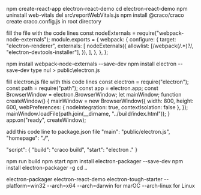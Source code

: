 npm create-react-app electron-react-demo
cd electron-react-demo
npm uninstall web-vitals
del src\reportWebVitals.js
npm install @craco/craco
create craco.config.js in root directory

fill the file with the code lines
const nodeExternals = require("webpack-node-externals");
module.exports = {
  webpack: {
    configure: {
      target: "electron-renderer",
      externals: [
        nodeExternals({
          allowlist: [/webpack(\/.*)?/, "electron-devtools-installer"],
        }),
      ],
    },
  },
};

npm install webpack-node-externals --save-dev
npm install electron --save-dev
type nul > public\electron.js

fill electron.js file with this code lines
const electron = require("electron");
const path = require("path");
const app = electron.app;
const BrowserWindow = electron.BrowserWindow;
let mainWindow;
function createWindow() {
  mainWindow = new BrowserWindow({
    width: 800,
    height: 600,
    webPreferences: { nodeIntegration: true, contextIsolation: false },
  });
  mainWindow.loadFile(path.join(__dirname, "../build/index.html"));
}
app.on("ready", createWindow);

add this code line to package.json file
  "main": "public/electron.js",
  "homepage": "./",

"script": {
"build": "craco build",
"start": "electron ."
}

npm run build
npm start
npm install electron-packager --save-dev
npm install electron-packager -g
cd ..

electron-packager electron-react-demo electron-tough-starter --platform=win32 --arch=x64
--arch=darwin for marOC
--arch-linux for Linux